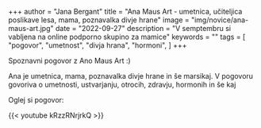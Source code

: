 +++
author = "Jana Bergant"
title = "Ana Maus Art - umetnica, učiteljica poslikave lesa, mama, poznavalka divje hrane"
image = "img/novice/ana-maus-art.jpg"
date = "2022-09-27"
description = "V semptembru si vabljena na online podporno skupino za mamice"
keywords = ""
tags = [
    "pogovor",
    "umetnost",
    "divja hrana",
    "hormoni",
]
+++

Spoznavni pogovor z Ano Maus Art :)

Ana je umetnica, mama, poznavalka divje hrane in še marsikaj.
V pogovoru govoriva o umetnosti, ustvarjanju, otrocih, zdravju, hormonih in še kaj

Oglej si pogovor:


{{< youtube kRzzRNrjrkQ >}}




